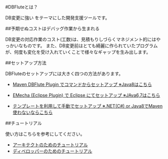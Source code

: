 #DBFluteとは？

DB変更に強い をテーマにした開発支援ツールです。

##予期せぬコストはデバッグ作業から生まれる

DB変更の対応作業のコスト(工数)は、見積もりしづらくマネジメント的にはやっかいなものです。 また、DB変更前はとても綺麗に作られていたプログラムが、何度も変化を受け入れていくことで様々なギャップを生み出します。

##セットアップ方法

DBFluteのセットアップには大きく四つの方法があります。

- [Maven DBFlute Plugin でコマンドからセットアップ ※Java8はこちら](http://dbflute.seasar.org/ja/environment/setup/maven.html)

- [EMecha (Eclipse Plugin) で Eclipse にてセットアップ ※JAva6,7はこちら](http://dbflute.seasar.org/ja/environment/setup/emecha.html)

- [テンプレートを利用して手動でセットアップ  ※.NET(C#) or Java8でMaven使わないならこちら](http://dbflute.seasar.org/ja/environment/setup/plain.html)

##チュートリアル

使い方はこちらを参考にしてください。

- [アーキテクトのためのチュートリアル](http://dbflute.seasar.org/ja/tutorial/architect.html)
- [ディベロッパーのためのチュートリアル](http://dbflute.seasar.org/ja/tutorial/developer.html)
